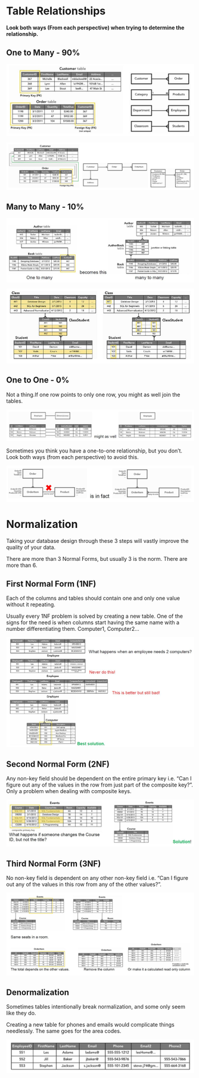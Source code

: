 # Table Relationships

**Look both ways (From each perspective) when trying to determine the relationship.**

## One to Many - 90%

![One to Many](../../pics/database/database_one_to_many_1.jpg)

![One to Many](../../pics/database/database_one_to_many_2.jpg)

## Many to Many - 10%

![Many to One](../../pics/database/database_many_to_many_1.jpg)

![Many to One](../../pics/database/database_many_to_many_2.jpg)

## One to One - 0%

Not a thing.If one row points to only one row, you might as well join the tables.

![One to One](../../pics/database/database_one_to_one_1.jpg)

Sometimes you think you have a one-to-one relationship, but you don’t. Look both ways (from each perspective) to avoid this.

![One to One](../../pics/database/database_one_to_one_2.jpg)

# Normalization

Taking your database design through these 3 steps will vastly improve the quality of your data.

There are more than 3 Normal Forms, but usually 3 is the norm. There are more than 6.

## First Normal Form (1NF)

Each of the columns and tables should contain one and only one value without it repeating.

Usually every 1NF problem is solved by creating a new table. One of the signs for the need is when columns start having the same name with a number differentiating them. Computer1, Computer2…

![1NF](../../pics/database/database_1nf.jpg)

## Second Normal Form (2NF)

Any non-key field should be dependent on the entire primary key i.e. “Can I figure out any of the values in the row from just part of the composite key?”. Only a problem when dealing with composite keys.

![2NF](../../pics/database/database_2nf.jpg)

## Third Normal Form (3NF)

No non-key field is dependent on any other non-key field i.e. “Can I figure out any of the values in this row from any of the other values?”.

![3NF](../../pics/database/database_3nf.jpg)

## Denormalization

Sometimes tables intentionally break normalization, and some only seem like they do.

Creating a new table for phones and emails would complicate things needlessly. The same goes for the area codes.

![Denormalization](../../pics/database/database_denormalization.jpg)
